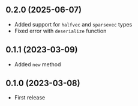 ## 0.2.0 (2025-06-07)

- Added support for `halfvec` and `sparsevec` types
- Fixed error with `deserialize` function

## 0.1.1 (2023-03-09)

- Added `new` method

## 0.1.0 (2023-03-08)

- First release
